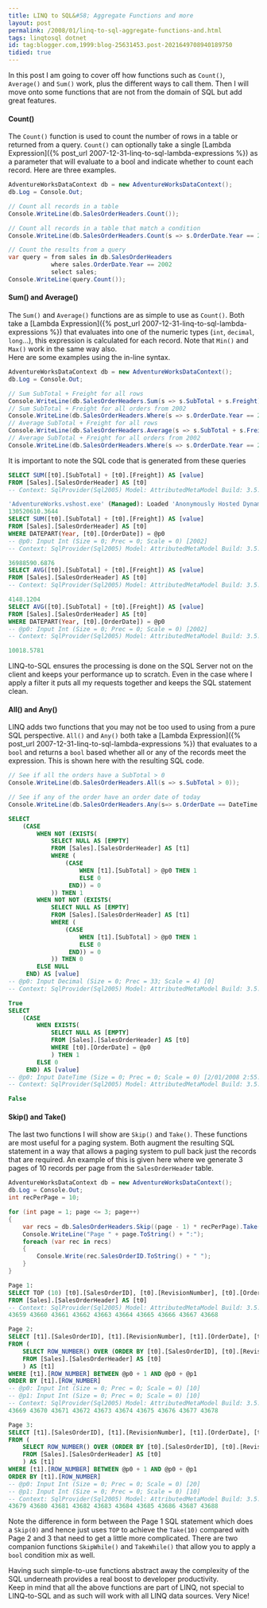 ```yaml
---
title: LINQ to SQL&#58; Aggregate Functions and more
layout: post
permalink: /2008/01/linq-to-sql-aggregate-functions-and.html
tags: linqtosql dotnet
id: tag:blogger.com,1999:blog-25631453.post-2021649708940189750
tidied: true
---
```


In this post I am going to cover off how functions such as `Count()`, `Average()` and `Sum()` work, plus the different ways to call them. Then I will move onto some functions that are not from the domain of SQL but add great features.

#### Count()  
The `Count()` function is used to count the number of rows in a table or returned from a query. `Count()` can optionally take a single [Lambda Expression]({% post_url 2007-12-31-linq-to-sql-lambda-expressions %}) as a parameter that will evaluate to a bool and indicate whether to count each record.
Here are three examples.

```csharp
AdventureWorksDataContext db = new AdventureWorksDataContext();
db.Log = Console.Out;

// Count all records in a table
Console.WriteLine(db.SalesOrderHeaders.Count());

// Count all records in a table that match a condition
Console.WriteLine(db.SalesOrderHeaders.Count(s => s.OrderDate.Year == 2002));

// Count the results from a query
var query = from sales in db.SalesOrderHeaders
            where sales.OrderDate.Year == 2002
            select sales;
Console.WriteLine(query.Count());
```


#### Sum() and Average()
The `Sum()` and `Average()` functions are as simple to use as `Count()`. Both take a [Lambda Expression]({% post_url 2007-12-31-linq-to-sql-lambda-expressions %}) that evaluates into one of the numeric types (`int`, `decimal`, `long`...), this expression is calculated for each record. Note that `Min()` and `Max()` work in the same way also.  
Here are some examples using the in-line syntax.

```csharp
AdventureWorksDataContext db = new AdventureWorksDataContext();
db.Log = Console.Out;

// Sum SubTotal + Freight for all rows
Console.WriteLine(db.SalesOrderHeaders.Sum(s => s.SubTotal + s.Freight));
// Sum SubTotal + Freight for all orders from 2002
Console.WriteLine(db.SalesOrderHeaders.Where(s => s.OrderDate.Year == 2002).Sum(s => s.SubTotal + s.Freight));
// Average SubTotal + Freight for all rows
Console.WriteLine(db.SalesOrderHeaders.Average(s => s.SubTotal + s.Freight));
// Average SubTotal + Freight for all orders from 2002
Console.WriteLine(db.SalesOrderHeaders.Where(s => s.OrderDate.Year == 2002).Average(s => s.SubTotal + s.Freight));
```

It is important to note the SQL code that is generated from these queries

```sql
SELECT SUM([t0].[SubTotal] + [t0].[Freight]) AS [value]
FROM [Sales].[SalesOrderHeader] AS [t0]
-- Context: SqlProvider(Sql2005) Model: AttributedMetaModel Build: 3.5.21022.8

'AdventureWorks.vshost.exe' (Managed): Loaded 'Anonymously Hosted DynamicMethods Assembly'
130520610.3644
SELECT SUM([t0].[SubTotal] + [t0].[Freight]) AS [value]
FROM [Sales].[SalesOrderHeader] AS [t0]
WHERE DATEPART(Year, [t0].[OrderDate]) = @p0
-- @p0: Input Int (Size = 0; Prec = 0; Scale = 0) [2002]
-- Context: SqlProvider(Sql2005) Model: AttributedMetaModel Build: 3.5.21022.8

36988590.6876
SELECT AVG([t0].[SubTotal] + [t0].[Freight]) AS [value]
FROM [Sales].[SalesOrderHeader] AS [t0]
-- Context: SqlProvider(Sql2005) Model: AttributedMetaModel Build: 3.5.21022.8

4148.1204
SELECT AVG([t0].[SubTotal] + [t0].[Freight]) AS [value]
FROM [Sales].[SalesOrderHeader] AS [t0]
WHERE DATEPART(Year, [t0].[OrderDate]) = @p0
-- @p0: Input Int (Size = 0; Prec = 0; Scale = 0) [2002]
-- Context: SqlProvider(Sql2005) Model: AttributedMetaModel Build: 3.5.21022.8

10018.5781
```


LINQ-to-SQL ensures the processing is done on the SQL Server not on the client and keeps your performance up to scratch. Even in the case where I apply a filter it puts all my requests together and keeps the SQL statement clean.


#### All() and Any()
LINQ adds two functions that you may not be too used to using from a pure SQL perspective. `All()` and `Any()` both take a [Lambda Expression]({% post_url 2007-12-31-linq-to-sql-lambda-expressions %}) that evaluates to a `bool` and returns a `bool` based whether all or any of the records meet the expression. This is shown here with the resulting SQL code.

```csharp
// See if all the orders have a SubTotal > 0            
Console.WriteLine(db.SalesOrderHeaders.All(s => s.SubTotal > 0));

// See if any of the order have an order date of today
Console.WriteLine(db.SalesOrderHeaders.Any(s=> s.OrderDate == DateTime.Now));
```

```sql
SELECT 
    (CASE 
        WHEN NOT (EXISTS(
            SELECT NULL AS [EMPTY]
            FROM [Sales].[SalesOrderHeader] AS [t1]
            WHERE (
                (CASE 
                    WHEN [t1].[SubTotal] > @p0 THEN 1
                    ELSE 0
                 END)) = 0
            )) THEN 1
        WHEN NOT NOT (EXISTS(
            SELECT NULL AS [EMPTY]
            FROM [Sales].[SalesOrderHeader] AS [t1]
            WHERE (
                (CASE 
                    WHEN [t1].[SubTotal] > @p0 THEN 1
                    ELSE 0
                 END)) = 0
            )) THEN 0
        ELSE NULL
     END) AS [value]
-- @p0: Input Decimal (Size = 0; Prec = 33; Scale = 4) [0]
-- Context: SqlProvider(Sql2005) Model: AttributedMetaModel Build: 3.5.21022.8

True
SELECT 
    (CASE 
        WHEN EXISTS(
            SELECT NULL AS [EMPTY]
            FROM [Sales].[SalesOrderHeader] AS [t0]
            WHERE [t0].[OrderDate] = @p0
            ) THEN 1
        ELSE 0
     END) AS [value]
-- @p0: Input DateTime (Size = 0; Prec = 0; Scale = 0) [2/01/2008 2:55:40 PM]
-- Context: SqlProvider(Sql2005) Model: AttributedMetaModel Build: 3.5.21022.8

False
```


#### Skip() and Take()
The last two functions I will show are `Skip()` and `Take()`. These functions are most useful for a paging system. Both augment the resulting SQL statement in a way that allows a paging system to pull back just the records that are required. An example of this is given here where we generate 3 pages of 10 records per page from the `SalesOrderHeader` table.

```csharp
AdventureWorksDataContext db = new AdventureWorksDataContext();
db.Log = Console.Out;
int recPerPage = 10;

for (int page = 1; page <= 3; page++)
{
    var recs = db.SalesOrderHeaders.Skip((page - 1) * recPerPage).Take(recPerPage);
    Console.WriteLine("Page " + page.ToString() + ":");
    foreach (var rec in recs)
    {
        Console.Write(rec.SalesOrderID.ToString() + " ");
    }
}
```



```sql
Page 1:
SELECT TOP (10) [t0].[SalesOrderID], [t0].[RevisionNumber], [t0].[OrderDate], [t0].[DueDate], [t0].[ShipDate], [t0].[Status], [t0].[OnlineOrderFlag], [t0].[SalesOrderNumber], [t0].[PurchaseOrderNumber], [t0].[AccountNumber], [t0].[CustomerID], [t0].[ContactID], [t0].[SalesPersonID], [t0].[TerritoryID], [t0].[BillToAddressID], [t0].[ShipToAddressID], [t0].[ShipMethodID], [t0].[CreditCardID], [t0].[CreditCardApprovalCode], [t0].[CurrencyRateID], [t0].[SubTotal], [t0].[TaxAmt], [t0].[Freight], [t0].[TotalDue], [t0].[Comment], [t0].[rowguid], [t0].[ModifiedDate]
FROM [Sales].[SalesOrderHeader] AS [t0]
-- Context: SqlProvider(Sql2005) Model: AttributedMetaModel Build: 3.5.21022.8
43659 43660 43661 43662 43663 43664 43665 43666 43667 43668

Page 2:
SELECT [t1].[SalesOrderID], [t1].[RevisionNumber], [t1].[OrderDate], [t1].[DueDate], [t1].[ShipDate], [t1].[Status], [t1].[OnlineOrderFlag], [t1].[SalesOrderNumber], [t1].[PurchaseOrderNumber], [t1].[AccountNumber], [t1].[CustomerID], [t1].[ContactID], [t1].[SalesPersonID], [t1].[TerritoryID], [t1].[BillToAddressID], [t1].[ShipToAddressID], [t1].[ShipMethodID], [t1].[CreditCardID], [t1].[CreditCardApprovalCode], [t1].[CurrencyRateID], [t1].[SubTotal], [t1].[TaxAmt], [t1].[Freight], [t1].[TotalDue], [t1].[Comment], [t1].[rowguid], [t1].[ModifiedDate]
FROM (
    SELECT ROW_NUMBER() OVER (ORDER BY [t0].[SalesOrderID], [t0].[RevisionNumber], [t0].[OrderDate], [t0].[DueDate], [t0].[ShipDate], [t0].[Status], [t0].[OnlineOrderFlag], [t0].[SalesOrderNumber], [t0].[PurchaseOrderNumber], [t0].[AccountNumber], [t0].[CustomerID], [t0].[ContactID], [t0].[SalesPersonID], [t0].[TerritoryID], [t0].[BillToAddressID], [t0].[ShipToAddressID], [t0].[ShipMethodID], [t0].[CreditCardID], [t0].[CreditCardApprovalCode], [t0].[CurrencyRateID], [t0].[SubTotal], [t0].[TaxAmt], [t0].[Freight], [t0].[TotalDue], [t0].[Comment], [t0].[rowguid], [t0].[ModifiedDate]) AS [ROW_NUMBER], [t0].[SalesOrderID], [t0].[RevisionNumber], [t0].[OrderDate], [t0].[DueDate], [t0].[ShipDate], [t0].[Status], [t0].[OnlineOrderFlag], [t0].[SalesOrderNumber], [t0].[PurchaseOrderNumber], [t0].[AccountNumber], [t0].[CustomerID], [t0].[ContactID], [t0].[SalesPersonID], [t0].[TerritoryID], [t0].[BillToAddressID], [t0].[ShipToAddressID], [t0].[ShipMethodID], [t0].[CreditCardID], [t0].[CreditCardApprovalCode], [t0].[CurrencyRateID], [t0].[SubTotal], [t0].[TaxAmt], [t0].[Freight], [t0].[TotalDue], [t0].[Comment], [t0].[rowguid], [t0].[ModifiedDate]
    FROM [Sales].[SalesOrderHeader] AS [t0]
    ) AS [t1]
WHERE [t1].[ROW_NUMBER] BETWEEN @p0 + 1 AND @p0 + @p1
ORDER BY [t1].[ROW_NUMBER]
-- @p0: Input Int (Size = 0; Prec = 0; Scale = 0) [10]
-- @p1: Input Int (Size = 0; Prec = 0; Scale = 0) [10]
-- Context: SqlProvider(Sql2005) Model: AttributedMetaModel Build: 3.5.21022.8
43669 43670 43671 43672 43673 43674 43675 43676 43677 43678

Page 3:
SELECT [t1].[SalesOrderID], [t1].[RevisionNumber], [t1].[OrderDate], [t1].[DueDate], [t1].[ShipDate], [t1].[Status], [t1].[OnlineOrderFlag], [t1].[SalesOrderNumber], [t1].[PurchaseOrderNumber], [t1].[AccountNumber], [t1].[CustomerID], [t1].[ContactID], [t1].[SalesPersonID], [t1].[TerritoryID], [t1].[BillToAddressID], [t1].[ShipToAddressID], [t1].[ShipMethodID], [t1].[CreditCardID], [t1].[CreditCardApprovalCode], [t1].[CurrencyRateID], [t1].[SubTotal], [t1].[TaxAmt], [t1].[Freight], [t1].[TotalDue], [t1].[Comment], [t1].[rowguid], [t1].[ModifiedDate]
FROM (
    SELECT ROW_NUMBER() OVER (ORDER BY [t0].[SalesOrderID], [t0].[RevisionNumber], [t0].[OrderDate], [t0].[DueDate], [t0].[ShipDate], [t0].[Status], [t0].[OnlineOrderFlag], [t0].[SalesOrderNumber], [t0].[PurchaseOrderNumber], [t0].[AccountNumber], [t0].[CustomerID], [t0].[ContactID], [t0].[SalesPersonID], [t0].[TerritoryID], [t0].[BillToAddressID], [t0].[ShipToAddressID], [t0].[ShipMethodID], [t0].[CreditCardID], [t0].[CreditCardApprovalCode], [t0].[CurrencyRateID], [t0].[SubTotal], [t0].[TaxAmt], [t0].[Freight], [t0].[TotalDue], [t0].[Comment], [t0].[rowguid], [t0].[ModifiedDate]) AS [ROW_NUMBER], [t0].[SalesOrderID], [t0].[RevisionNumber], [t0].[OrderDate], [t0].[DueDate], [t0].[ShipDate], [t0].[Status], [t0].[OnlineOrderFlag], [t0].[SalesOrderNumber], [t0].[PurchaseOrderNumber], [t0].[AccountNumber], [t0].[CustomerID], [t0].[ContactID], [t0].[SalesPersonID], [t0].[TerritoryID], [t0].[BillToAddressID], [t0].[ShipToAddressID], [t0].[ShipMethodID], [t0].[CreditCardID], [t0].[CreditCardApprovalCode], [t0].[CurrencyRateID], [t0].[SubTotal], [t0].[TaxAmt], [t0].[Freight], [t0].[TotalDue], [t0].[Comment], [t0].[rowguid], [t0].[ModifiedDate]
    FROM [Sales].[SalesOrderHeader] AS [t0]
    ) AS [t1]
WHERE [t1].[ROW_NUMBER] BETWEEN @p0 + 1 AND @p0 + @p1
ORDER BY [t1].[ROW_NUMBER]
-- @p0: Input Int (Size = 0; Prec = 0; Scale = 0) [20]
-- @p1: Input Int (Size = 0; Prec = 0; Scale = 0) [10]
-- Context: SqlProvider(Sql2005) Model: AttributedMetaModel Build: 3.5.21022.8
43679 43680 43681 43682 43683 43684 43685 43686 43687 43688
```


Note the difference in form between the Page 1 SQL statement which does a `Skip(0)` and hence just uses `TOP` to achieve the `Take(10)` compared with Page 2 and 3 that need to get a little more complicated. There are two companion functions `SkipWhile()` and `TakeWhile()` that allow you to apply a `bool` condition mix as well.

Having such simple-to-use functions abstract away the complexity of the SQL underneath provides a real boost to developer productivity.  
Keep in mind that all the above functions are part of LINQ, not special to LINQ-to-SQL and as such will work with all LINQ data sources. Very Nice!
